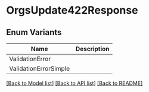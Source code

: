 # OrgsUpdate422Response

## Enum Variants

| Name | Description |
|---- | -----|
| ValidationError |  |
| ValidationErrorSimple |  |

[[Back to Model list]](../README.md#documentation-for-models) [[Back to API list]](../README.md#documentation-for-api-endpoints) [[Back to README]](../README.md)



